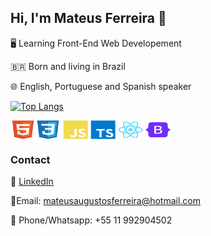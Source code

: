 ## Hi, I'm Mateus Ferreira  👋
 🖥️ Learning Front-End Web Developement
 
 🇧🇷 Born and living in Brazil
 
 🌐 English, Portuguese and Spanish speaker



[![Top Langs](https://github-readme-stats.vercel.app/api/top-langs/?username=mateusasferreira&layout=compact)](https://github.com/anuraghazra/github-readme-stats)

<img align="center" alt="HTML" height="30" width="40" src="https://raw.githubusercontent.com/devicons/devicon/master/icons/html5/html5-original.svg"><img align="center" alt="CSS" height="30" width="40" src="https://raw.githubusercontent.com/devicons/devicon/master/icons/css3/css3-original.svg">
<img align="center" alt="JavaScript" height="30" width="40" src="https://raw.githubusercontent.com/devicons/devicon/master/icons/javascript/javascript-plain.svg">
<img align="center" alt="TypeScript" height="30" width="40" src="https://raw.githubusercontent.com/devicons/devicon/master/icons/typescript/typescript-plain.svg">
<img align="center" alt="React" height="30" width="40" src="https://raw.githubusercontent.com/devicons/devicon/master/icons/react/react-original.svg"> 
<img align="center" alt="Bootstrap" height="30" width="40" src="https://raw.githubusercontent.com/devicons/devicon/master/icons/bootstrap/bootstrap-plain.svg">  

### Contact

🔗  <a href="https://www.linkedin.com/in/mateus-ferreira-3315a1109/" target="_blank">LinkedIn </a>

📧Email: mateusaugustosferreira@hotmail.com

📱 Phone/Whatsapp: +55 11 992904502
